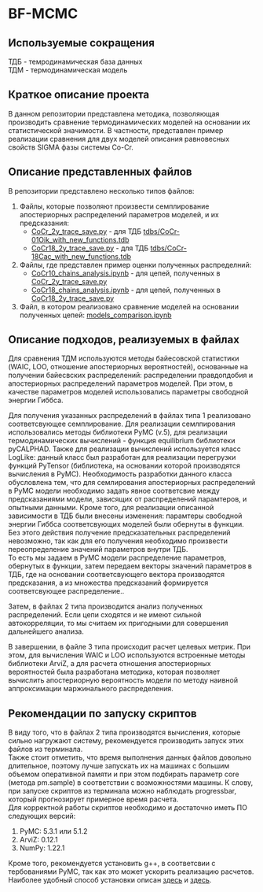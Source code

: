 # BF-MCMC

## Используемые сокращения

ТДБ - темродинамическая база данных\
ТДМ - термодинамическая модель

## Краткое описание проекта

В данном репозитории представлена методика, позволяющая производить сравнение термодинамических моделей на основании их статистической значимости.
В частности, представлен пример реализации сравнения для двух моделей описания равновесных свойств SIGMA фазы системы Co-Cr.

## Описание представленных файлов

В репозитории представлено несколько типов файлов:
1. Файлы, которые позволяют произвести семплирование апостериорных распределений параметров моделей, и их предсказания:
    - [CoCr_2y_trace_save.py](CoCr_2y_trace_save.py) - для ТДБ [tdbs/CoCr-01Oik_with_new_functions.tdb](tdbs/CoCr-01Oik_with_new_functions.tdb)
    - [CoCr18_2y_trace_save.py](CoCr18_2y_trace_save.py) - для ТДБ [tdbs/CoCr-18Cac_with_new_functions.tdb](tdbs/CoCr-18Cac_with_new_functions.tdb)
2. Файлы, где представлен пример оценки полученных распределний:
    - [CoCr10_chains_analysis.ipynb](CoCr10_chains_analysis.ipynb) - для цепей, полученных в [CoCr_2y_trace_save.py](CoCr_2y_trace_save.py)
    - [CoCr18_chains_analysis.ipynb](CoCr18_chains_analysis.ipynb) - для цепей, полученных в [CoCr18_2y_trace_save.py](CoCr18_2y_trace_save.py)
3. Файл, в котором реализовано сравнение моделей на основании полученных цепей: [models_comparison.ipynb](models_comparison.ipynb)

## Описание подходов, реализуемых в файлах

Для сравнения ТДМ используются методы байесовской статистики (WAIC, LOO, отношение апостериорных вероятностей), основанные на получении байесвских распределений: распределении правдопдобия и апостериорных распределений параметров моделей. При этом, в качестве параметров моделей использовались параметры свободной энергии Гиббса.

Для получения указанных распределений в файлах типа 1 реализовано соответсвующее семплирование.
Для реализации семлпирования использовались методы библиотеки PyMC (v.5), для реализации термодинамических вычислений - функция equilibrium библиотеки pyCALPHAD. Также для реализации вычислений используется класс LogLike: данный класс был разработан для реализации перегрузки функций PyTensor (библиотека, на основании которой производятся вычисления в PyMC). Необходимость разработки данного класса обусловлена тем, что для семлирования апостериорных распределений в PyMC модели необходимо задать явное соответсвие между предсказаниями модели, зависящих от распределений парамтеров, и опытными данными. Кроме того, для реализации описанной зависимости в ТДБ были внесены изменения: парамтеры свободной энергии Гиббса соответсвующих моделей были обернуты в функции. Без этого действия получение предсказательных распределений невозможно, так как для его получения необходимо произвести переопределение значений параметров внутри ТДБ.\
То есть мы задаем в PyMC модели распределение параметров, обернутых в функции, затем передаем векторы значений параметров в ТДБ, где на основании соответсвующего вектора производятся предсказания, а из множества предсказаний формируется соответсвующее распределение..

Затем, в файлах 2 типа производится анализ полученных распределений. Если цепи сходятся и не имеют сильной автокорреляции, то мы считаем их пригодными для совершения дальнейшего анализа.

В завершении, в файле 3 типа происходит расчет целевых метрик. При этом, для вычисления WAIC и LOO используются встроенные методы библиотеки ArviZ, а для расчета отношения апостериорных вероятностей была разработана методика, которая позволяет вычислить апостериорную вероятность модели по методу наивной аппроксимации маржинального распределения.

## Рекомендации по запуску скриптов

В виду того, что в файлах 2 типа производятся вычисления, которые сильно нагружают систему, рекомендуется производить запуск этих файлов из терминала. \
Также стоит отметить, что время выполнения данных файлов довольно длительное, поэтому лучше запускать их на машинах с большим объемом оперативной памяти и при этом подбирать параметр core (метода pm.sample) в соответствии с возможностями машины. К слову, при запуске скриптов из терминала можно наблюдать progressbar, который прогнозирует примерное время расчета.\
Для корректной работы скриптов необходимо и достаточно иметь ПО следующих версий:
1. PyMC: 5.3.1 или 5.1.2
2. ArviZ: 0.12.1
3. NumPy: 1.22.1

Кроме того, рекомендуется установить g++, в соответсвии с тербованиями PyMC, так как это может ускорить реализацию расчетов. Наиболее удобный способ установки описан [здесь](https://stackoverflow.com/questions/30069830/how-can-i-install-mingw-w64-and-msys2) и [здесь](https://www.msys2.org/).


